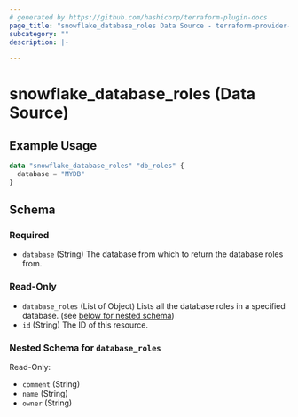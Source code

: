 ```yaml
---
# generated by https://github.com/hashicorp/terraform-plugin-docs
page_title: "snowflake_database_roles Data Source - terraform-provider-snowflake"
subcategory: ""
description: |-
  
---
```


# snowflake_database_roles (Data Source)



## Example Usage

```terraform
data "snowflake_database_roles" "db_roles" {
  database = "MYDB"
}
```

<!-- schema generated by tfplugindocs -->
## Schema

### Required

- `database` (String) The database from which to return the database roles from.

### Read-Only

- `database_roles` (List of Object) Lists all the database roles in a specified database. (see [below for nested schema](#nestedatt--database_roles))
- `id` (String) The ID of this resource.

<a id="nestedatt--database_roles"></a>
### Nested Schema for `database_roles`

Read-Only:

- `comment` (String)
- `name` (String)
- `owner` (String)
